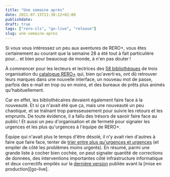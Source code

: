 ```yaml
---
title: "Une semaine après"
date: 2021-07-15T21:30:12+02:00
publishdate:
draft: true
tags: ["rero-ils", "go-live", "release"]
slug: une-semaine-apres
---
```


Si vous vous intéressez un peu aux aventures de RERO+, vous êtes certainement
au courant que la semaine 28 a été tout à fait particulière pour… et bien pour
beaucoup de monde, à n'en pas douter !

<!--more-->

À commencer pour les lecteurs et lectrices des [58 bibliothèques][58] de trois
organisation du [catalogue RERO+][cat] qui, bien qu'averti·es, ont dû retrouver
leurs marques dans une nouvelle interface, un nouveau mot de passe, parfois des
e-mail en trop ou en moins, et des bureaux de prêts plus animés
qu'habituellement.

Car en effet, les bibliothécaires devaient également faire face à la nouveauté.
Et si ça n'avait été que ça, mais une nouveauté un peu chaotique, et se
traînant trop paresseusement pour suivre les retours et les emprunts. De toute
évidence, il a fallu des trésors de savoir faire face au public ! Et aussi un
peu d'organisation et de fermeté pour signaler les urgences et les plus
qu'urgences à l'équipe de RERO+.

Équipe qui n'avait plus le temps d'être désolé, il n'y avait rien d'autres à
faire que faire face, tenter de [trier entre plus qu'urgences et
urgences][suivi] (et empiler de côté les problèmes moins urgents). En résumé,
parmi une grande liste à cocher bien cochée, on peut signaler quantité de
corrections de données, des interventions importantes côté infrastructure
informatique et deux correctifs empilés sur la [dernière version][140] publiée
avant la [mise en production][go-live].




[58]: /reroils/migration2021-libraries/ "Liste des bibliothèques partenaires"
[cat]: https://bib.rero.ch
[suivi]: https://github.com/rero/rero-ils/discussions/2160 "Page improvisée
pour synthétiser les problèmes"
[140]: https://github.com/rero/rero-ils/releases/tag/v1.4.0

